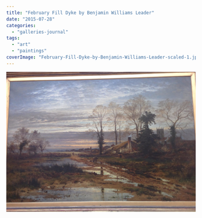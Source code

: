 ```yaml
---
title: "February Fill Dyke by Benjamin Williams Leader"
date: "2015-07-28"
categories: 
  - "galleries-journal"
tags: 
  - "art"
  - "paintings"
coverImage: "February-Fill-Dyke-by-Benjamin-Williams-Leader-scaled-1.jpeg"
---
```


[![](images/February-Fill-Dyke-by-Benjamin-Williams-Leader-scaled-1.jpeg)](https://davidpeach.co.uk/wp-content/uploads/2023/05/February-Fill-Dyke-by-Benjamin-Williams-Leader-scaled-1.jpeg)
